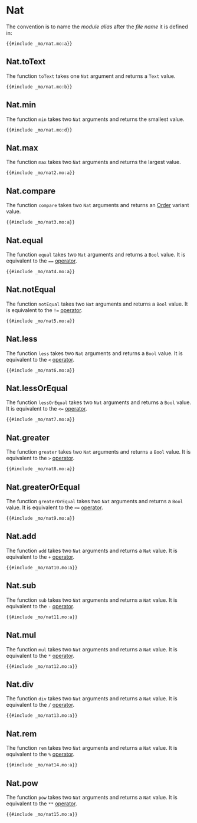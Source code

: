 # Nat
The convention is to name the *module alias* after the *file name* it is defined in:

```motoko
{{#include _mo/nat.mo:a}}
```

## Nat.toText
The function `toText` takes one `Nat` argument and returns a `Text` value.  

```motoko
{{#include _mo/nat.mo:b}}
```

## Nat.min
The function `min` takes two `Nat` arguments and returns the smallest value.  

```motoko
{{#include _mo/nat.mo:d}}
```

## Nat.max
The function `max` takes two `Nat` arguments and returns the largest value.  

```motoko
{{#include _mo/nat2.mo:a}}
```

## Nat.compare
The function `compare` takes two `Nat` arguments and returns an [Order](/base-library/utils/order.html) variant value.  

```motoko
{{#include _mo/nat3.mo:a}}
```

## Nat.equal
The function `equal` takes two `Nat` arguments and returns a `Bool` value. It is equivalent to the `==` [operator](/common-programming-concepts/operators.html).  

```motoko
{{#include _mo/nat4.mo:a}}
```

## Nat.notEqual
The function `notEqual` takes two `Nat` arguments and returns a `Bool` value. It is equivalent to the `!=` [operator](/common-programming-concepts/operators.html).

```motoko
{{#include _mo/nat5.mo:a}}
```

## Nat.less
The function `less` takes two `Nat` arguments and returns a `Bool` value. It is equivalent to the `<` [operator](/common-programming-concepts/operators.html).
```motoko
{{#include _mo/nat6.mo:a}}
```

## Nat.lessOrEqual
The function `lessOrEqual` takes two `Nat` arguments and returns a `Bool` value. It is equivalent to the `<=` [operator](/common-programming-concepts/operators.html).

```motoko
{{#include _mo/nat7.mo:a}}
```

## Nat.greater
The function `greater` takes two `Nat` arguments and returns a `Bool` value. It is equivalent to the `>` [operator](/common-programming-concepts/operators.html).

```motoko
{{#include _mo/nat8.mo:a}}
```

## Nat.greaterOrEqual
The function `greaterOrEqual` takes two `Nat` arguments and returns a `Bool` value. It is equivalent to the `>=` [operator](/common-programming-concepts/operators.html).

```motoko
{{#include _mo/nat9.mo:a}}
```

## Nat.add
The function `add` takes two `Nat` arguments and returns a `Nat` value. It is equivalent to the `+` [operator](/common-programming-concepts/operators.html).

```motoko
{{#include _mo/nat10.mo:a}}
```

## Nat.sub
The function `sub` takes two `Nat` arguments and returns a `Nat` value. It is equivalent to the `-` [operator](/common-programming-concepts/operators.html).

```motoko
{{#include _mo/nat11.mo:a}}
```

## Nat.mul
The function `mul` takes two `Nat` arguments and returns a `Nat` value. It is equivalent to the `*` [operator](/common-programming-concepts/operators.html).

```motoko
{{#include _mo/nat12.mo:a}}
```

## Nat.div
The function `div` takes two `Nat` arguments and returns a `Nat` value. It is equivalent to the `/` [operator](/common-programming-concepts/operators.html).

```motoko
{{#include _mo/nat13.mo:a}}
```

## Nat.rem
The function `rem` takes two `Nat` arguments and returns a `Nat` value. It is equivalent to the `%` [operator](/common-programming-concepts/operators.html).

```motoko
{{#include _mo/nat14.mo:a}}
```

## Nat.pow
The function `pow` takes two `Nat` arguments and returns a `Nat` value. It is equivalent to the `**` [operator](/common-programming-concepts/operators.html).

```motoko
{{#include _mo/nat15.mo:a}}
```